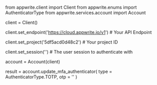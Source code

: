from appwrite.client import Client
from appwrite.enums import AuthenticatorType
from appwrite.services.account import Account


client = Client()

client.set_endpoint('https://cloud.appwrite.io/v1') # Your API Endpoint

client.set_project('5df5acd0d48c2') # Your project ID

client.set_session('') # The user session to authenticate with

account = Account(client)

result = account.update_mfa_authenticator(
    type = AuthenticatorType.TOTP,
    otp = '<OTP>'
)
